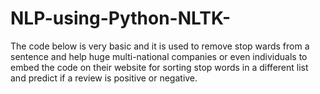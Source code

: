# NLP-using-Python-NLTK-
The code below is very basic and it is used to remove stop wards from a sentence and help huge multi-national companies or even individuals to embed the code on their website for sorting stop words in a different list and predict if a review is positive or negative.

